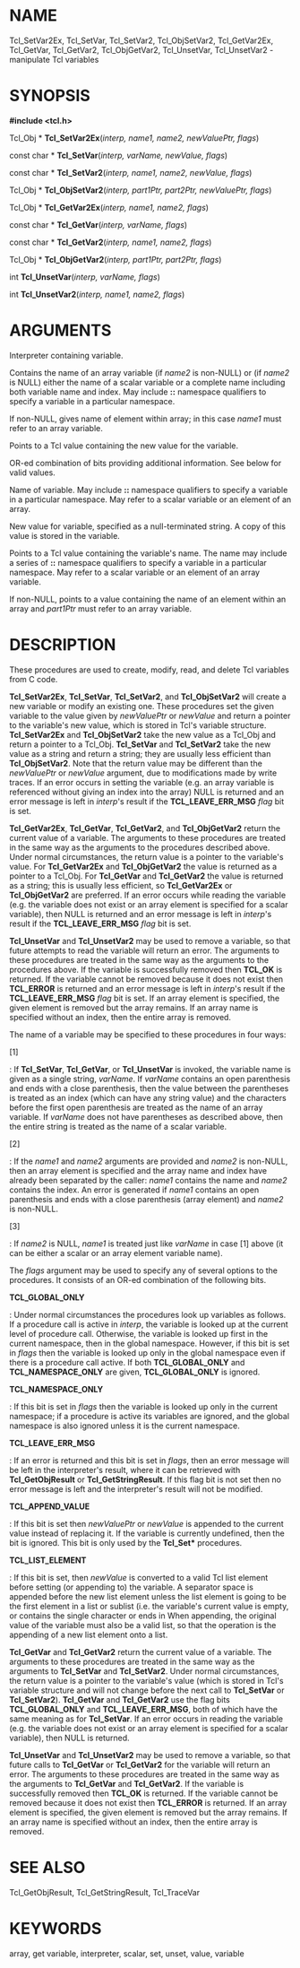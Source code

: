 # NAME

Tcl_SetVar2Ex, Tcl_SetVar, Tcl_SetVar2, Tcl_ObjSetVar2, Tcl_GetVar2Ex,
Tcl_GetVar, Tcl_GetVar2, Tcl_ObjGetVar2, Tcl_UnsetVar, Tcl_UnsetVar2 -
manipulate Tcl variables

# SYNOPSIS

**#include \<tcl.h\>**

Tcl_Obj \* **Tcl_SetVar2Ex**(*interp, name1, name2, newValuePtr, flags*)

const char \* **Tcl_SetVar**(*interp, varName, newValue, flags*)

const char \* **Tcl_SetVar2**(*interp, name1, name2, newValue, flags*)

Tcl_Obj \* **Tcl_ObjSetVar2**(*interp, part1Ptr, part2Ptr, newValuePtr,
flags*)

Tcl_Obj \* **Tcl_GetVar2Ex**(*interp, name1, name2, flags*)

const char \* **Tcl_GetVar**(*interp, varName, flags*)

const char \* **Tcl_GetVar2**(*interp, name1, name2, flags*)

Tcl_Obj \* **Tcl_ObjGetVar2**(*interp, part1Ptr, part2Ptr, flags*)

int **Tcl_UnsetVar**(*interp, varName, flags*)

int **Tcl_UnsetVar2**(*interp, name1, name2, flags*)

# ARGUMENTS

Interpreter containing variable.

Contains the name of an array variable (if *name2* is non-NULL) or (if
*name2* is NULL) either the name of a scalar variable or a complete name
including both variable name and index. May include **::** namespace
qualifiers to specify a variable in a particular namespace.

If non-NULL, gives name of element within array; in this case *name1*
must refer to an array variable.

Points to a Tcl value containing the new value for the variable.

OR-ed combination of bits providing additional information. See below
for valid values.

Name of variable. May include **::** namespace qualifiers to specify a
variable in a particular namespace. May refer to a scalar variable or an
element of an array.

New value for variable, specified as a null-terminated string. A copy of
this value is stored in the variable.

Points to a Tcl value containing the variable\'s name. The name may
include a series of **::** namespace qualifiers to specify a variable in
a particular namespace. May refer to a scalar variable or an element of
an array variable.

If non-NULL, points to a value containing the name of an element within
an array and *part1Ptr* must refer to an array variable.

# DESCRIPTION

These procedures are used to create, modify, read, and delete Tcl
variables from C code.

**Tcl_SetVar2Ex**, **Tcl_SetVar**, **Tcl_SetVar2**, and
**Tcl_ObjSetVar2** will create a new variable or modify an existing one.
These procedures set the given variable to the value given by
*newValuePtr* or *newValue* and return a pointer to the variable\'s new
value, which is stored in Tcl\'s variable structure. **Tcl_SetVar2Ex**
and **Tcl_ObjSetVar2** take the new value as a Tcl_Obj and return a
pointer to a Tcl_Obj. **Tcl_SetVar** and **Tcl_SetVar2** take the new
value as a string and return a string; they are usually less efficient
than **Tcl_ObjSetVar2**. Note that the return value may be different
than the *newValuePtr* or *newValue* argument, due to modifications made
by write traces. If an error occurs in setting the variable (e.g. an
array variable is referenced without giving an index into the array)
NULL is returned and an error message is left in *interp*\'s result if
the **TCL_LEAVE_ERR_MSG** *flag* bit is set.

**Tcl_GetVar2Ex**, **Tcl_GetVar**, **Tcl_GetVar2**, and
**Tcl_ObjGetVar2** return the current value of a variable. The arguments
to these procedures are treated in the same way as the arguments to the
procedures described above. Under normal circumstances, the return value
is a pointer to the variable\'s value. For **Tcl_GetVar2Ex** and
**Tcl_ObjGetVar2** the value is returned as a pointer to a Tcl_Obj. For
**Tcl_GetVar** and **Tcl_GetVar2** the value is returned as a string;
this is usually less efficient, so **Tcl_GetVar2Ex** or
**Tcl_ObjGetVar2** are preferred. If an error occurs while reading the
variable (e.g. the variable does not exist or an array element is
specified for a scalar variable), then NULL is returned and an error
message is left in *interp*\'s result if the **TCL_LEAVE_ERR_MSG**
*flag* bit is set.

**Tcl_UnsetVar** and **Tcl_UnsetVar2** may be used to remove a variable,
so that future attempts to read the variable will return an error. The
arguments to these procedures are treated in the same way as the
arguments to the procedures above. If the variable is successfully
removed then **TCL_OK** is returned. If the variable cannot be removed
because it does not exist then **TCL_ERROR** is returned and an error
message is left in *interp*\'s result if the **TCL_LEAVE_ERR_MSG**
*flag* bit is set. If an array element is specified, the given element
is removed but the array remains. If an array name is specified without
an index, then the entire array is removed.

The name of a variable may be specified to these procedures in four
ways:

\[1\]

:   If **Tcl_SetVar**, **Tcl_GetVar**, or **Tcl_UnsetVar** is invoked,
    the variable name is given as a single string, *varName*. If
    *varName* contains an open parenthesis and ends with a close
    parenthesis, then the value between the parentheses is treated as an
    index (which can have any string value) and the characters before
    the first open parenthesis are treated as the name of an array
    variable. If *varName* does not have parentheses as described above,
    then the entire string is treated as the name of a scalar variable.

\[2\]

:   If the *name1* and *name2* arguments are provided and *name2* is
    non-NULL, then an array element is specified and the array name and
    index have already been separated by the caller: *name1* contains
    the name and *name2* contains the index. An error is generated if
    *name1* contains an open parenthesis and ends with a close
    parenthesis (array element) and *name2* is non-NULL.

\[3\]

:   If *name2* is NULL, *name1* is treated just like *varName* in case
    \[1\] above (it can be either a scalar or an array element variable
    name).

The *flags* argument may be used to specify any of several options to
the procedures. It consists of an OR-ed combination of the following
bits.

**TCL_GLOBAL_ONLY**

:   Under normal circumstances the procedures look up variables as
    follows. If a procedure call is active in *interp*, the variable is
    looked up at the current level of procedure call. Otherwise, the
    variable is looked up first in the current namespace, then in the
    global namespace. However, if this bit is set in *flags* then the
    variable is looked up only in the global namespace even if there is
    a procedure call active. If both **TCL_GLOBAL_ONLY** and
    **TCL_NAMESPACE_ONLY** are given, **TCL_GLOBAL_ONLY** is ignored.

**TCL_NAMESPACE_ONLY**

:   If this bit is set in *flags* then the variable is looked up only in
    the current namespace; if a procedure is active its variables are
    ignored, and the global namespace is also ignored unless it is the
    current namespace.

**TCL_LEAVE_ERR_MSG**

:   If an error is returned and this bit is set in *flags*, then an
    error message will be left in the interpreter\'s result, where it
    can be retrieved with **Tcl_GetObjResult** or
    **Tcl_GetStringResult**. If this flag bit is not set then no error
    message is left and the interpreter\'s result will not be modified.

**TCL_APPEND_VALUE**

:   If this bit is set then *newValuePtr* or *newValue* is appended to
    the current value instead of replacing it. If the variable is
    currently undefined, then the bit is ignored. This bit is only used
    by the **Tcl_Set\*** procedures.

**TCL_LIST_ELEMENT**

:   If this bit is set, then *newValue* is converted to a valid Tcl list
    element before setting (or appending to) the variable. A separator
    space is appended before the new list element unless the list
    element is going to be the first element in a list or sublist (i.e.
    the variable\'s current value is empty, or contains the single
    character or ends in When appending, the original value of the
    variable must also be a valid list, so that the operation is the
    appending of a new list element onto a list.

**Tcl_GetVar** and **Tcl_GetVar2** return the current value of a
variable. The arguments to these procedures are treated in the same way
as the arguments to **Tcl_SetVar** and **Tcl_SetVar2**. Under normal
circumstances, the return value is a pointer to the variable\'s value
(which is stored in Tcl\'s variable structure and will not change before
the next call to **Tcl_SetVar** or **Tcl_SetVar2**). **Tcl_GetVar** and
**Tcl_GetVar2** use the flag bits **TCL_GLOBAL_ONLY** and
**TCL_LEAVE_ERR_MSG**, both of which have the same meaning as for
**Tcl_SetVar**. If an error occurs in reading the variable (e.g. the
variable does not exist or an array element is specified for a scalar
variable), then NULL is returned.

**Tcl_UnsetVar** and **Tcl_UnsetVar2** may be used to remove a variable,
so that future calls to **Tcl_GetVar** or **Tcl_GetVar2** for the
variable will return an error. The arguments to these procedures are
treated in the same way as the arguments to **Tcl_GetVar** and
**Tcl_GetVar2**. If the variable is successfully removed then **TCL_OK**
is returned. If the variable cannot be removed because it does not exist
then **TCL_ERROR** is returned. If an array element is specified, the
given element is removed but the array remains. If an array name is
specified without an index, then the entire array is removed.

# SEE ALSO

Tcl_GetObjResult, Tcl_GetStringResult, Tcl_TraceVar

# KEYWORDS

array, get variable, interpreter, scalar, set, unset, value, variable
